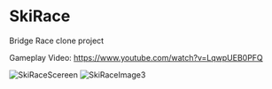 # SkiRace
Bridge Race clone project

Gameplay Video: https://www.youtube.com/watch?v=LqwpUEB0PFQ

![SkiRaceScereen](https://user-images.githubusercontent.com/86557293/197664502-92ee8e02-c1d6-498e-9695-15e89ca134c3.png)
![SkiRaceImage3](https://user-images.githubusercontent.com/86557293/197664526-6332dfca-7cc7-469a-9f13-7c1350cb40e8.png)

